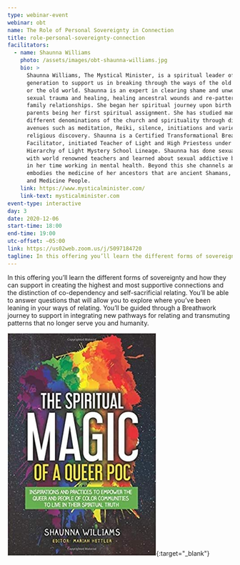 ```yaml
---
type: webinar-event
webinar: obt
name: The Role of Personal Sovereignty in Connection
title: role-personal-sovereignty-connection
facilitators:
  - name: Shaunna Williams
    photo: /assets/images/obt-shaunna-williams.jpg
    bio: >
      Shaunna Williams, The Mystical Minister, is a spiritual leader of our
      generation to support us in breaking through the ways of the old paradigms
      or the old world. Shaunna is an expert in clearing shame and unworthiness,
      sexual trauma and healing, healing ancestral wounds and re-patterning
      family relationships. She began her spiritual journey upon birth with her
      parents being her first spiritual assignment. She has studied many
      different denominations of the church and spirituality through different
      avenues such as meditation, Reiki, silence, initiations and varied
      religious discovery. Shaunna is a Certified Transformational Breath ®
      Facilitator, initiated Teacher of Light and High Priestess under the
      Hierarchy of Light Mystery School Lineage. Shaunna has done sexual studies
      with world renowned teachers and learned about sexual addictive behaviors
      in her time working in mental health. Beyond this she channels and
      embodies the medicine of her ancestors that are ancient Shamans, Guardians
      and Medicine People.
    link: https://www.mysticalminister.com/
    link-text: mysticalminister.com
event-type: interactive
day: 3
date: 2020-12-06
start-time: 18:00
end-time: 19:00
utc-offset: −05:00
link: https://us02web.zoom.us/j/5097184720
tagline: In this offering you’ll learn the different forms of sovereignty and how they can support in creating the highest and most supportive connections and the distinction of co-dependency and self-sacrificial relating. You’ll be able to answer questions that will allow you to explore where you’ve been leaning in your ways of relating. You’ll be guided through a Breathwork journey to support in integrating new pathways for relating and transmuting patterns that no longer serve you and humanity.
---
```


In this offering you’ll learn the different forms of sovereignty and how they can support in creating the highest and most supportive connections and the distinction of co-dependency and self-sacrificial relating. You’ll be able to answer questions that will allow you to explore where you’ve been leaning in your ways of relating. You’ll be guided through a Breathwork journey to support in integrating new pathways for relating and transmuting patterns that no longer serve you and humanity.

[![The Spiritual Magic of a Queer POC by Shaunna Williams](/assets/images/obt-book-the-spiritual-magic-of-a-queer-poc.jpg)](https://www.firestorm.coop/onebigtable){:target="_blank"}
